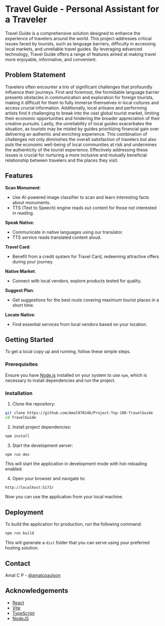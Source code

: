 # Travel Guide - Personal Assistant for a Traveler

Travel Guide is a comprehensive solution designed to enhance the experience of travelers around the world. This project addresses critical issues faced by tourists, such as language barriers, difficulty in accessing local markets, and unreliable travel guides. By leveraging advanced technology, Travel Guide offers a range of features aimed at making travel more enjoyable, informative, and convenient.

## Problem Statement

Travelers often encounter a trio of significant challenges that profoundly influence their journeys. First and foremost, the formidable language barrier presents obstacles in communication and exploration for foreign tourists, making it difficult for them to fully immerse themselves in local cultures and access crucial information. Additionally, local artisans and performing artists find it challenging to break into the vast global tourist market, limiting their economic opportunities and hindering the broader appreciation of their creative pursuits. Lastly, the unreliability of local guides exacerbates the situation, as tourists may be misled by guides prioritizing financial gain over delivering an authentic and enriching experience. This combination of challenges not only diminishes the overall satisfaction of travelers but also puts the economic well-being of local communities at risk and undermines the authenticity of the tourist experience. Effectively addressing these issues is crucial for nurturing a more inclusive and mutually beneficial relationship between travelers and the places they visit.
## Features


**Scan Monument**:

- Use AI-powered image classifier to scan and learn interesting facts about monuments.
- TTS (Text to Speech) engine reads out content for those not interested in reading.

**Speak Native**:

- Communicate in native languages using our translator.
- TTS service reads translated content aloud.

**Travel Card**:

- Benefit from a credit system for Travel Card, redeeming attractive offers during your journey.

**Native Market**:

- Connect with local vendors, explore products tested for quality.

**Suggest Plan**:

- Get suggestions for the best route covering maximum tourist places in a short time.

**Locate Native**:

- Find essential services from local vendors based on your location.


## Getting Started

To get a local copy up and running, follow these simple steps.

### Prerequisites

Ensure you have [Node.js](https://nodejs.org/) installed on your system to use `npm`, which is necessary to install dependencies and run the project.

### Installation

1. Clone the repository:

```sh
git clone https://github.com/Amal070146/Project-Top-100-TravelGuide
cd TravelGuide
```

2. Install project dependencies:

```sh
npm install
```

3. Start the development server:

```sh
npm run dev
```

This will start the application in development mode with hot-reloading enabled.

4. Open your browser and navigate to:

```
http://localhost:5173/
```

Now you can use the application from your local machine.

## Deployment

To build the application for production, run the following command:

```sh
npm run build
```

This will generate a `dist` folder that you can serve using your preferred hosting solution.

## Contact

Amal C P - [@amalcpaulson](https://twitter.com/amalcpaulson)



## Acknowledgements

- [React](https://reactjs.org/)
- [Vite](https://vitejs.dev/)
- [TypeScript](https://www.typescriptlang.org/)
- [NodeJS](https://nodejs.org/)
